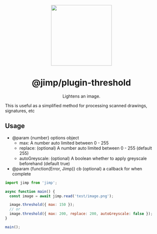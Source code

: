 <div align="center">
  <a href="https://intuit.github.io/Ignite/">
    <img width="200" height="200"
      src="https://s3.amazonaws.com/pix.iemoji.com/images/emoji/apple/ios-11/256/crayon.png">
  </a>
  <h1>@jimp/plugin-threshold</h1>
  <p>Lightens an image.</p>
</div>

This is useful as a simplified method for processing scanned drawings, signatures, etc

## Usage

- @param {number} options object
  - max: A number auto limited between 0 - 255
  - replace: (optional) A number auto limited between 0 - 255 (default 255)
  - autoGreyscale: (optional) A boolean whether to apply greyscale beforehand (default true)
- @param {function(Error, Jimp)} cb (optional) a callback for when complete

```js
import jimp from 'jimp';

async function main() {
  const image = await jimp.read('test/image.png');

  image.threshold({ max: 150 });
  // or
  image.threshold({ max: 200, replace: 200, autoGreyscale: false });
}

main();
```
